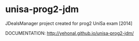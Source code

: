 unisa-prog2-jdm
===============

JDealsManager project created for prog2 UniSa exam [2014]

DOCUMENTATION: http://yehonal.github.io/unisa-prog2-jdm/
